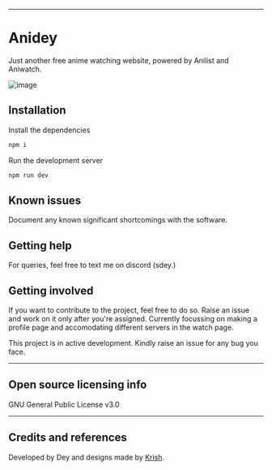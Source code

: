 ----

# Anidey

Just another free anime watching website, powered by Anilist and Aniwatch.



![image](https://github.com/user-attachments/assets/e1617910-f914-4d37-a5ea-85c293a3a2c5)



## Installation

Install the dependencies

```bash
npm i
```

Run the development server

```bash
npm run dev
```



## Known issues

Document any known significant shortcomings with the software.

## Getting help

For queries, feel free to text me on discord (sdey.)


## Getting involved

If you want to contribute to the project, feel free to do so. Raise an issue and work on it only after you're assigned.
Currently focussing on making a profile page and accomodating different servers in the watch page.

This project is in active development. Kindly raise an issue for any bug you face.


----

## Open source licensing info
GNU General Public License v3.0


----

## Credits and references

Developed by Dey and designs made by [Krish](https://github.com/Krish-Gupta07).
